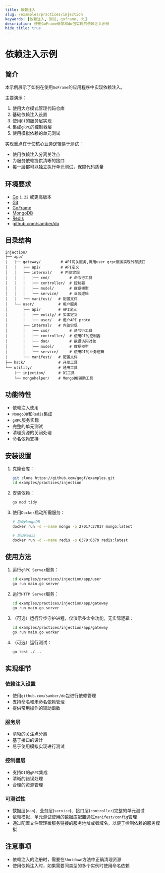 ```yaml
---
title: 依赖注入
slug: /examples/practices/injection
keywords: [依赖注入, 测试, goframe, di]
description: 使用GoFrame框架和do包实现的依赖注入示例
hide_title: true
---
```


# 依赖注入示例

## 简介

本示例展示了如何在使用`GoFrame`的应用程序中实现依赖注入。

主要演示：
1. 使用大仓模式管理代码仓库
2. 基础依赖注入设置
3. 使用`DI`的服务层实现
4. 集成`gRPC`的控制器层
5. 使用模拟依赖的单元测试

实现重点在于使核心业务逻辑易于测试：
- 使用依赖注入分离关注点
- 为服务依赖提供清晰的接口
- 每一层都可以独立执行单元测试，保障代码质量

## 环境要求

- [Go](https://golang.org/dl/) `1.22` 或更高版本
- [Git](https://git-scm.com/downloads)
- [GoFrame](https://goframe.org)
- [MongoDB](https://www.mongodb.com)
- [Redis](https://redis.io)
- [github.com/samber/do](https://github.com/samber/do)

## 目录结构

```text
injection/
├── app/
│   ├── gateway/         # API网关服务,调用user grpc服务实现外部接口
│   │   ├── api/         # API定义
│   │   ├── internal/    # 内部实现
│   │   │   ├── cmd/         # 命令行工具
│   │   │   ├── controller/  # 控制器
│   │   │   ├── model/       # 数据模型
│   │   │   └── service/     # 业务逻辑
│   │   └── manifest/   # 配置文件
│   └── user/           # 用户服务
│       ├── api/        # API定义
│       │   ├── entity/ # 实体定义
│       │   └── user/   # 用户API proto
│       ├── internal/   # 内部实现
│       │   ├── cmd/         # 命令行工具
│       │   ├── controller/  # 使用DI的控制器
│       │   ├── dao/         # 数据访问对象
│       │   ├── model/       # 数据模型
│       │   └── service/     # 使用DI的业务逻辑
│       └── manifest/   # 配置文件
├── hack/               # 开发工具
└── utility/            # 通用工具
    ├── injection/      # DI工具
    └── mongohelper/    # MongoDB辅助工具
```

## 功能特性

- 依赖注入使用
- `MongoDB`和`Redis`集成
- `gRPC`服务实现
- 完整的单元测试
- 清理资源的关闭处理
- 命名依赖支持

## 安装设置

1. 克隆仓库：
    ```bash
    git clone https://github.com/gogf/examples.git
    cd examples/practices/injection
    ```

2. 安装依赖：
    ```bash
    go mod tidy
    ```

3. 使用`Docker`启动所需服务：
    ```bash
    # 启动MongoDB
    docker run -d --name mongo -p 27017:27017 mongo:latest

    # 启动Redis
    docker run -d --name redis -p 6379:6379 redis:latest
    ```

## 使用方法

1. 运行`gRPC Server`服务：
   ```bash
   cd examples/practices/injection/app/user
   go run main.go server
   ```

2. 运行`HTTP Server`服务：
   ```bash
   cd examples/practices/injection/app/gateway
   go run main.go server
   ```

3. （可选）运行异步守护进程，仅演示多命令功能，无实际逻辑：
   ```bash
   cd examples/practices/injection/app/gateway
   go run main.go worker
   ```
   
4. （可选）运行测试：
   ```bash
   go test ./...
   ```

## 实现细节

### 依赖注入设置
- 使用`github.com/samber/do`包进行依赖管理
- 支持命名和未命名依赖管理
- 提供常用操作的辅助函数

### 服务层

- 清晰的关注点分离
- 基于接口的设计
- 易于使用模拟实现进行测试

### 控制器层
- 支持`DI`的`gRPC`集成
- 清晰的错误处理
- 合理的资源管理

### 可测试性
- 数据层(`dao`)、业务层(`service`)、接口层(`controller`)完整的单元测试
- 依赖模拟，单元测试使用的数据库配置通过`manifest/config`管理
- 通过配置文件管理微服务链接的服务地址或者域名，以便于控制依赖的服务模拟

## 注意事项

- 依赖注入的注册时，需要在`Shutdown`方法中正确清理资源
- 使用依赖注入时，如果需要同类型的多个实例时使用命名依赖

